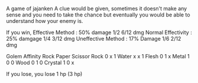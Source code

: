 A game of jajanken
A clue would be given, sometimes it doesn't make any sense and you need to take the chance but eventually you would be able to understand how your enemy is.

If you win, 
    Effective Method   : 50% damage 1/2 6/12 dmg
    Normal Effectivity : 25% damgage 1/4 3/12 dmg
    Uneffective Method : 17% Damage 1/6 2/12 dmg

Golem Affinity
        Rock Paper Scissor
Rock      0    x      1
Water     x    x      1
Flesh     0    1      x
Metal     1    0      0
Wood      0    1      0
Crystal   1    0      x

If you lose, you lose 1 hp (3 hp)


